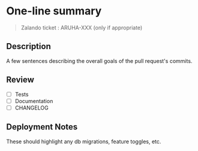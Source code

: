 # One-line summary

> Zalando ticket : ARUHA-XXX (only if appropriate)

## Description
A few sentences describing the overall goals of the pull request's
commits.

## Review
- [ ] Tests
- [ ] Documentation
- [ ] CHANGELOG

## Deployment Notes
These should highlight any db migrations, feature toggles, etc.
